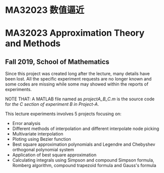 #	MA32023	数值逼近
#	MA32023	 Approximation Theory and Methods
## Fall 2019,	School of Mathematics

Since this project was created long after the lecture, many details have been lost. 
All the specific experiment requests are no longer known and some codes are missing while some 
may showed within the reports of experiments. 

NOTE THAT: A MATLAB file named as *projectA_B_C.m* is 
the source code for *the C section of experiment B in Project-A*.

This lecture experiments involves 5 projects focusing on: 
- Error analysis
- Different methods of interpolation and different interpolate node picking
- Multivariate interpolation
- Ploting using Bezier function
- Best square approximation polynomials and Legendre and Chebyshev orthogonal polynomial system
- Application of best square approximation
- Calculating integrals using Simpson and compound Simpson formula, Romberg algorithm, compound trapezoid formula and Gauss's formula
